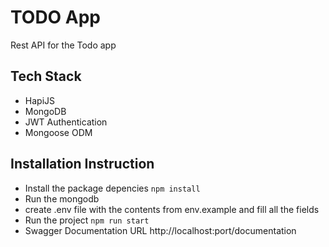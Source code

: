 # TODO App
Rest API for the Todo app

## Tech Stack
- HapiJS
- MongoDB
- JWT Authentication
- Mongoose ODM

## Installation Instruction
- Install the package depencies ```npm install```
- Run the mongodb
- create .env file with the contents from env.example and fill all the fields
- Run the project ```npm run start```
- Swagger Documentation URL http://localhost:port/documentation